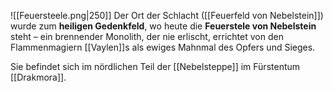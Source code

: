 ![[Feuersteele.png|250]]
Der Ort der Schlacht ([[Feuerfeld von Nebelstein]]) wurde zum **heiligen Gedenkfeld**, wo heute die **Feuerstele von Nebelstein** steht – ein brennender Monolith, der nie erlischt, errichtet von den Flammenmagiern [[Vaylen]]s als ewiges Mahnmal des Opfers und Sieges.

Sie befindet sich im nördlichen Teil der [[Nebelsteppe]] im Fürstentum [[Drakmora]].